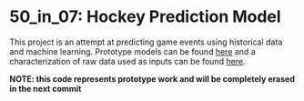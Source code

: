# 50_in_07: Hockey Prediction Model

This project is an attempt at predicting game events using historical data and machine learning. Prototype models can be found [here](https://github.com/tangtan2/50_in_07/tree/master/src/proto_models) and a characterization of raw data used as inputs can be found [here](https://github.com/tangtan2/50_in_07/blob/master/data/analytics/data_characterization.ipynb).

**NOTE: this code represents prototype work and will be completely erased in the next commit**
